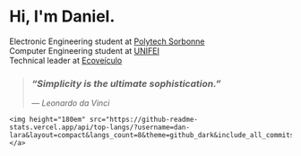 # Hi, I'm Daniel.
Electronic Engineering student at [Polytech Sorbonne](https://www.polytech.sorbonne-universite.fr/)<br>
Computer Engineering student at [UNIFEI](https://unifei.edu.br/)<br>
Technical leader at [Ecoveículo](https://www.instagram.com/ecoveiculounifei/)

> ### *“Simplicity is the ultimate sophistication.”*
> ― *Leonardo da Vinci*
<!--
<div> 
  <a href="https://www.linkedin.com/in/daniel-ferreira-lara-80b15821a/" target="_blank"><img src="https://img.shields.io/badge/-LinkedIn-%230077B5?style=for-the-badge&logo=linkedin&logoColor=white" target="_blank"></a>
  <a href="https://wa.me/+55037998668240" target="_blank"><img src="https://img.shields.io/badge/-Whatsapp-%6684405F?style=for-the-badge&logo=whatsapp&logoColor=white" target="_blank"></a>
   <a href="https://instagram.com/danielferreiralara" target="_blank"><img src="https://img.shields.io/badge/-Instagram-%23E4405F?style=for-the-badge&logo=instagram&logoColor=white" target="_blank"></a>
</div>

# Projects
<a href="https://dan-lara.github.io/Site-magneto/" target="_blank">
<img align="center" height="50" width="50" src="https://dan-lara.github.io/Site-magneto/img/logo-red.png"/>
</a>

# Stats
<div>
    <a href="https://github.com/dan-lara">
    <!--<img height="180em" src="https://github-readme-stats.vercel.app/api?username=dan-lara&show_icons=true&theme=github_dark&include_all_commits=true&count_private=true"/>-->
    <img height="180em" src="https://github-readme-stats.vercel.app/api/top-langs/?username=dan-lara&layout=compact&langs_count=8&theme=github_dark&include_all_commits=true&count_private=true&hide=swig,makefile"/>
    </a>
</div>

<!--
# Stacks:
#### Languages
![C](https://img.shields.io/badge/c-%2300599C.svg?style=for-the-badge&logo=c&logoColor=white) ![C++](https://img.shields.io/badge/c++-%2300599C.svg?style=for-the-badge&logo=c%2B%2B&logoColor=white) ![Haskell](https://img.shields.io/badge/Haskell-5e5086?style=for-the-badge&logo=haskell&logoColor=white) ![LaTeX](https://img.shields.io/badge/latex-%23008080.svg?style=for-the-badge&logo=latex&logoColor=white) ![Java](https://img.shields.io/badge/java-%23ED8B00.svg?style=for-the-badge&logo=openjdk&logoColor=white) ![Python](https://img.shields.io/badge/python-3670A0?style=for-the-badge&logo=python&logoColor=ffdd54) ![R](https://img.shields.io/badge/r-%23276DC3.svg?style=for-the-badge&logo=r&logoColor=white) 
#### IoT
![Arduino](https://img.shields.io/badge/-Arduino-00979D?style=for-the-badge&logo=Arduino&logoColor=white) ![Espressif](https://img.shields.io/badge/espressif-E7352C.svg?style=for-the-badge&logo=espressif&logoColor=white) ![Mosquitto](https://img.shields.io/badge/mosquitto-%233C5280.svg?style=for-the-badge&logo=eclipsemosquitto&logoColor=white)

#### Cloud and DataBases
![Azure](https://img.shields.io/badge/azure-%230072C6.svg?style=for-the-badge&logo=microsoftazure&logoColor=white) ![Kubernetes](https://img.shields.io/badge/kubernetes-%23326ce5.svg?style=for-the-badge&logo=kubernetes&logoColor=white) ![MariaDB](https://img.shields.io/badge/MariaDB-003545?style=for-the-badge&logo=mariadb&logoColor=white) ![MongoDB](https://img.shields.io/badge/MongoDB-%234ea94b.svg?style=for-the-badge&logo=mongodb&logoColor=white) ![MySQL](https://img.shields.io/badge/mysql-4479A1.svg?style=for-the-badge&logo=mysql&logoColor=white) ![Neo4J](https://img.shields.io/badge/Neo4j-008CC1?style=for-the-badge&logo=neo4j&logoColor=white)![SQLite](https://img.shields.io/badge/sqlite-%2307405e.svg?style=for-the-badge&logo=sqlite&logoColor=white)  ![Postman](https://img.shields.io/badge/Postman-FF6C37?style=for-the-badge&logo=postman&logoColor=white)
#### Python AI and frameworks
![PyTorch](https://img.shields.io/badge/PyTorch-%23EE4C2C.svg?style=for-the-badge&logo=PyTorch&logoColor=white) ![scikit-learn](https://img.shields.io/badge/scikit--learn-%23F7931E.svg?style=for-the-badge&logo=scikit-learn&logoColor=white) ![NumPy](https://img.shields.io/badge/numpy-%23013243.svg?style=for-the-badge&logo=numpy&logoColor=white) ![TensorFlow](https://img.shields.io/badge/TensorFlow-%23FF6F00.svg?style=for-the-badge&logo=TensorFlow&logoColor=white) ![Matplotlib](https://img.shields.io/badge/Matplotlib-%23ffffff.svg?style=for-the-badge&logo=Matplotlib&logoColor=black) ![Pandas](https://img.shields.io/badge/pandas-%23150458.svg?style=for-the-badge&logo=pandas&logoColor=white) ![Scipy](https://img.shields.io/badge/SciPy-%230C55A5.svg?style=for-the-badge&logo=scipy&logoColor=%white) ![FastAPI](https://img.shields.io/badge/FastAPI-005571?style=for-the-badge&logo=fastapi) ![Swagger](https://img.shields.io/badge/-Swagger-%23Clojure?style=for-the-badge&logo=swagger&logoColor=white)
-->
<!-- 
![Snake animation](https://github.com/dan-lara/dan-lara/blob/output/github-contribution-grid-snake-dark.svg?palette=github-dark)
-->
